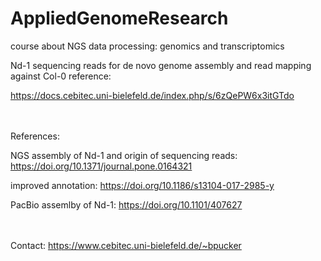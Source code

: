 # AppliedGenomeResearch
course about NGS data processing: genomics and transcriptomics


Nd-1 sequencing reads for de novo genome assembly and read mapping against Col-0 reference:

https://docs.cebitec.uni-bielefeld.de/index.php/s/6zQePW6x3itGTdo




\
\
References:

NGS assembly of Nd-1 and origin of sequencing reads:  https://doi.org/10.1371/journal.pone.0164321

improved annotation: https://doi.org/10.1186/s13104-017-2985-y

PacBio assemlby of Nd-1: https://doi.org/10.1101/407627 



\
\
Contact:
https://www.cebitec.uni-bielefeld.de/~bpucker
